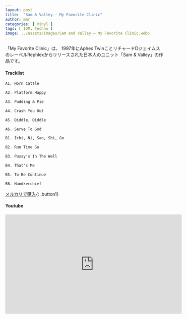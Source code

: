 ```yaml
---
layout: post
title:  "Sam & Valley – My Favorite Clinic"
author: mmr
categories: [ Vinyl ]
tags: [ IDM, Techno ]
image: ../assets/images/Sam and Valley – My Favorite Clinic.webp
---
```


「My Favorite Clinic」は、
1997年にAphex TwinことリチャードDジェイムスのレーベルRephlexからリリースされた日本人のユニット「Sam & Valley」の作品です。


#### Tracklist
```md
A1. Horn Cattle

A2. Platform Happy

A3. Pudding & Pie

A4. Crash You Out

A5. Diddle, Diddle

A6. Serve To God

B1. Ichi, Ni, San, Shi, Go

B2. Run Time Go

B3. Pussy's In The Well

B4. That's Me

B5. To Be Continue

B6. Handkerchief
```

[メルカリで購入](https://jp.mercari.com/item/m91264639069?afid=6142608987){: .button1}

#### Youtube
<iframe width="560" height="315" src="https://www.youtube.com/embed/q_582TRazkM?si=5BeMSEyRolv5PDb6" title="YouTube video player" frameborder="0" allow="accelerometer; autoplay; clipboard-write; encrypted-media; gyroscope; picture-in-picture; web-share" referrerpolicy="strict-origin-when-cross-origin" allowfullscreen></iframe>
